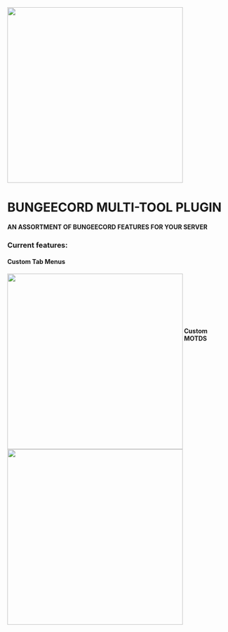 <img width="400px" src="https://i.imgur.com/B8hRJBh.png">

# BUNGEECORD MULTI-TOOL PLUGIN
**AN ASSORTMENT OF BUNGEECORD FEATURES FOR YOUR SERVER**

### Current features:
#### Custom Tab Menus

<img align="left" width="400px" style="display:block;verticle-align:top;" src="https://i.imgur.com/QeWxkl5.png">
<br/><br/><br/><br/><br/><br/>



#### Custom MOTDS
<img align="left" width="400px" style="display:block;verticle-align:top;" src="https://i.imgur.com/jo0lj71.png">
<br/><br/><br/><br/><br/><br/>

